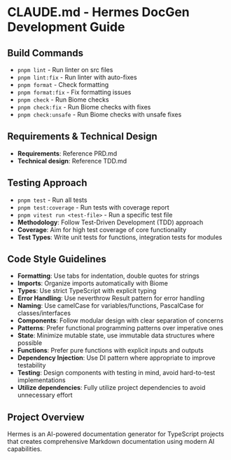 # CLAUDE.md - Hermes DocGen Development Guide

## Build Commands
- `pnpm lint` - Run linter on src files
- `pnpm lint:fix` - Run linter with auto-fixes
- `pnpm format` - Check formatting
- `pnpm format:fix` - Fix formatting issues
- `pnpm check` - Run Biome checks
- `pnpm check:fix` - Run Biome checks with fixes
- `pnpm check:unsafe` - Run Biome checks with unsafe fixes

## Requirements & Technical Design
- **Requirements**: Reference PRD.md
- **Technical design**: Reference TDD.md

## Testing Approach
- `pnpm test` - Run all tests
- `pnpm test:coverage` - Run tests with coverage report
- `pnpm vitest run <test-file>` - Run a specific test file
- **Methodology**: Follow Test-Driven Development (TDD) approach
- **Coverage**: Aim for high test coverage of core functionality
- **Test Types**: Write unit tests for functions, integration tests for modules

## Code Style Guidelines
- **Formatting**: Use tabs for indentation, double quotes for strings
- **Imports**: Organize imports automatically with Biome
- **Types**: Use strict TypeScript with explicit typing
- **Error Handling**: Use neverthrow Result pattern for error handling
- **Naming**: Use camelCase for variables/functions, PascalCase for classes/interfaces
- **Components**: Follow modular design with clear separation of concerns
- **Patterns**: Prefer functional programming patterns over imperative ones
- **State**: Minimize mutable state, use immutable data structures where possible
- **Functions**: Prefer pure functions with explicit inputs and outputs
- **Dependency Injection**: Use DI pattern where appropriate to improve testability
- **Testing**: Design components with testing in mind, avoid hard-to-test implementations
- **Utilize dependencies**: Fully utilize project dependencies to avoid unnecessary effort

## Project Overview
Hermes is an AI-powered documentation generator for TypeScript projects that creates comprehensive Markdown documentation using modern AI capabilities.
